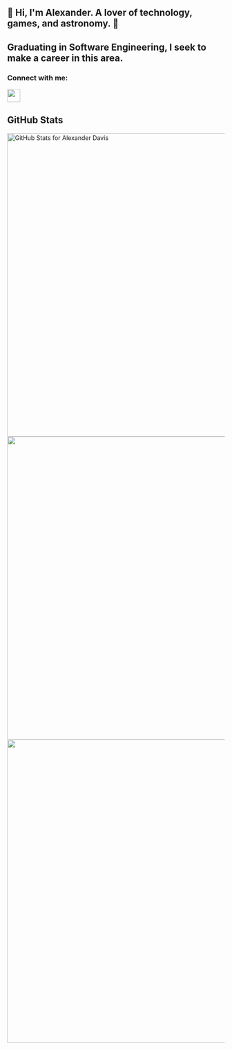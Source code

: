 ## 🚀 Hi, I'm Alexander. A lover of technology, games, and astronomy. 🚀

<h2>Graduating in Software Engineering, I seek to make a career in this area.</h2>

### Connect with me:

<p align="left">
<a href="https://www.linkedin.com/in/alexander-davis-2669191b9/" target="blank"><img align="center" src="https://github.com/mishmanners/MishManners/blob/master/socials/transparent-Linkedin-logo-icon.png" alt="" height="30" /></a>
</p>

## GitHub Stats

<img src="https://github-readme-stats.vercel.app/api?username=shunny2&theme=midnight-purple&show_icons=true" alt="GitHub Stats for Alexander Davis" width="700"/>

<img src="https://github-readme-streak-stats.herokuapp.com?user=MishManners&theme=midnight-purple&show_icons=true" width="700">

<img src="https://github-readme-stats.vercel.app/api/top-langs/?username=shunny2&theme=midnight-purple&show_icons=true" width="700">

<!--
**shunny2/shunny2** is a ✨ _special_ ✨ repository because its `README.md` (this file) appears on your GitHub profile.

Here are some ideas to get you started:

- 🔭 I’m currently working on ...
- 🌱 I’m currently learning ...
- 👯 I’m looking to collaborate on ...
- 🤔 I’m looking for help with ...
- 💬 Ask me about ...
- 📫 How to reach me: ...
- 😄 Pronouns: ...
- ⚡ Fun fact: ...
-->
